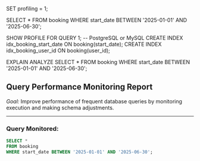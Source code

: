 SET profiling = 1;

SELECT * 
FROM booking
WHERE start_date BETWEEN '2025-01-01' AND '2025-06-30';

SHOW PROFILE FOR QUERY 1;
-- PostgreSQL or MySQL
CREATE INDEX idx_booking_start_date ON booking(start_date);
CREATE INDEX idx_booking_user_id ON booking(user_id);

EXPLAIN ANALYZE
SELECT * 
FROM booking
WHERE start_date BETWEEN '2025-01-01' AND '2025-06-30';

## Query Performance Monitoring Report

*Goal:* Improve performance of frequent database queries by monitoring execution and making schema adjustments.

---

### Query Monitored:
```sql
SELECT * 
FROM booking
WHERE start_date BETWEEN '2025-01-01' AND '2025-06-30';